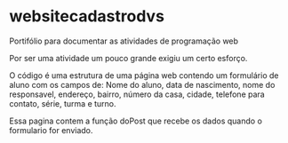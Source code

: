 # websitecadastrodvs
Portifólio para documentar as atividades de programação web 

Por ser uma atividade um pouco grande exigiu um certo esforço.

O código é uma estrutura de uma página web contendo um formulário de aluno com os campos de: Nome do aluno, data de nascimento, nome do responsavel, endereço, bairro, número da casa, cidade, telefone para contato, série, turma e turno.

Essa pagina contem a função doPost que recebe os dados quando o formulario for enviado.
